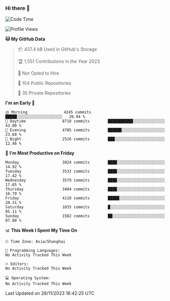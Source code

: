 ### Hi there 👋

<!--
**qbosen/qbosen** is a ✨ _special_ ✨ repository because its `README.md` (this file) appears on your GitHub profile.

Here are some ideas to get you started:

- 🔭 I’m currently working on ...
- 🌱 I’m currently learning ...
- 👯 I’m looking to collaborate on ...
- 🤔 I’m looking for help with ...
- 💬 Ask me about ...
- 📫 How to reach me: ...
- 😄 Pronouns: ...
- ⚡ Fun fact: ...
-->

<!--START_SECTION:waka-->
![Code Time](http://img.shields.io/badge/Code%20Time-2%2C111%20hrs%2036%20mins-blue)

![Profile Views](http://img.shields.io/badge/Profile%20Views-55-blue)

**🐱 My GitHub Data** 

> 📦 437.4 kB Used in GitHub's Storage 
 > 
> 🏆 1,551 Contributions in the Year 2023
 > 
> 🚫 Not Opted to Hire
 > 
> 📜 104 Public Repositories 
 > 
> 🔑 35 Private Repositories 
 > 
**I'm an Early 🐤** 

```text
🌞 Morning                4245 commits        █████░░░░░░░░░░░░░░░░░░░░   20.94 % 
🌆 Daytime                8718 commits        ███████████░░░░░░░░░░░░░░   43.00 % 
🌃 Evening                4785 commits        ██████░░░░░░░░░░░░░░░░░░░   23.60 % 
🌙 Night                  2526 commits        ███░░░░░░░░░░░░░░░░░░░░░░   12.46 % 
```
📅 **I'm Most Productive on Friday** 

```text
Monday                   3024 commits        ████░░░░░░░░░░░░░░░░░░░░░   14.92 % 
Tuesday                  3532 commits        ████░░░░░░░░░░░░░░░░░░░░░   17.42 % 
Wednesday                3579 commits        ████░░░░░░░░░░░░░░░░░░░░░   17.65 % 
Thursday                 3404 commits        ████░░░░░░░░░░░░░░░░░░░░░   16.79 % 
Friday                   4118 commits        █████░░░░░░░░░░░░░░░░░░░░   20.31 % 
Saturday                 1035 commits        █░░░░░░░░░░░░░░░░░░░░░░░░   05.11 % 
Sunday                   1582 commits        ██░░░░░░░░░░░░░░░░░░░░░░░   07.80 % 
```


📊 **This Week I Spent My Time On** 

```text
🕑︎ Time Zone: Asia/Shanghai

💬 Programming Languages: 
No Activity Tracked This Week

🔥 Editors: 
No Activity Tracked This Week

💻 Operating System: 
No Activity Tracked This Week
```


 Last Updated on 28/11/2023 16:42:25 UTC
<!--END_SECTION:waka-->
